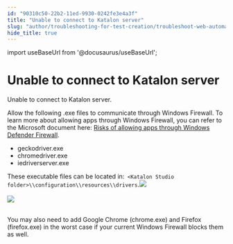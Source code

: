 ```yaml
---
id: "90310c50-22b2-11ed-9930-0242fe3e4a3f"
title: "Unable to connect to Katalon server"
slug: "author/troubleshooting-for-test-creation/troubleshoot-web-automated-testing/unable-to-connect-to-katalon-server"
hide_title: true
---
```

import useBaseUrl from '@docusaurus/useBaseUrl';


# <a id="troubleshooting-298" class="anchor_top_offset"/><a id="ariaid-title1" class="anchor_top_offset"/>Unable to connect to Katalon server

<section xmlns="http://www.w3.org/1999/xhtml" className="section condition"><p className="p">Unable to connect to Katalon server.</p></section> 
<div xmlns="http://www.w3.org/1999/xhtml" className="bodydiv troubleSolution"><section className="section remedy"><div className="li step p"><span className="ph cmd">Allow the following .exe files to communicate through Windows Firewall. To learn more about allowing apps through Windows Firewall, you can refer to the Microsoft document here: <a className="xref j-external-link" href="https://support.microsoft.com/en-us/windows/risks-of-allowing-apps-through-windows-defender-firewall-654559af-3f54-3dcf-349f-71ccd90bcc5c" target="_blank">Risks of allowing apps through Windows Defender Firewall</a>.</span><div className="itemgroup stepxmp">
        <ul className="ul"><li className="li">geckodriver.exe</li><li className="li">chromedriver.exe</li><li className="li">iedriverserver.exe</li></ul>
        <p className="p">These executable files can be located in:<code className="ph codeph"> &lt;Katalon Studio folder&gt;\\configuration\\resources\\drivers</code>.<img className="image" src={useBaseUrl("https://raw.githubusercontent.com/katalon-studio/docs-images/master/katalon-studio/docs/troubleshooting-web-automated-testing/Screen-Shot-2018-04-24-at-13.51.51.png")} /><br /><br />
          <img className="image" src={useBaseUrl("https://raw.githubusercontent.com/katalon-studio/docs-images/master/katalon-studio/docs/troubleshooting-web-automated-testing/Screen-Shot-2018-04-24-at-13.51.41.png")} /><br /><br /></p>
        <p className="p">You may also need to add Google Chrome (chrome.exe) and Firefox (firefox.exe) in the worst case if your current Windows Firewall blocks them as well.</p>
      </div></div></section></div>
